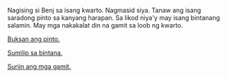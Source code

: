 Nagising si Benj sa isang kwarto. Nagmasid siya. Tanaw ang isang saradong pinto
sa kanyang harapan. Sa likod niya'y may isang bintanang salamin. May mga
nakakalat din na gamit sa loob ng kwarto.

[Buksan ang pinto.](pinto/pinto.md)

[Sumilip sa bintana.](bintana/bintana.md)

[Suriin ang mga gamit.](gamit/gamit.md)
